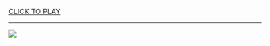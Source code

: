
<a href="https://premium76.site?title=connections_game_today&ref=13M">CLICK TO PLAY</a></h3>
<hr>

<a href="https://premium76.site?title=connections_game_today&ref=13M"><img src="https://clearcache.store/games.png"></a>


